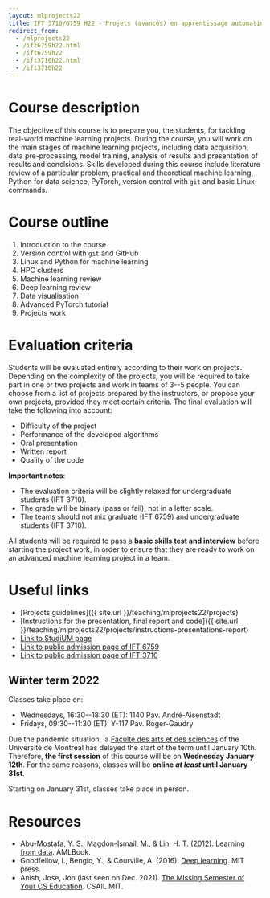 ```yaml
---
layout: mlprojects22
title: IFT 3710/6759 H22 - Projets (avancés) en apprentissage automatique
redirect_from:
  - /mlprojects22
  - /ift6759h22.html
  - /ift6759h22
  - /ift3710h22.html
  - /ift3710h22
---
```


# Course description

The objective of this course is to prepare you, the students, for tackling real-world machine learning projects. During the course, you will work on the main stages of machine learning projects, including data acquisition, data pre-processing, model training, analysis of results and presentation of results and conclsions. Skills developed during this course include literature review of a particular problem, practical and theoretical machine learning, Python for data science, PyTorch, version control with `git` and basic Linux commands.

# Course outline

1. Introduction to the course
2. Version control with `git` and GitHub
3. Linux and Python for machine learning
4. HPC clusters
5. Machine learning review
6. Deep learning review
7. Data visualisation
8. Advanced PyTorch tutorial
9. Projects work

# Evaluation criteria

Students will be evaluated entirely according to their work on projects. Depending on the complexity of the projects, you will be required to take part in one or two projects and work in teams of 3--5 people. You can choose from a list of projects prepared by the instructors, or propose your own projects, provided they meet certain criteria. The final evaluation will take the following into account:

* Difficulty of the project
* Performance of the developed algorithms
* Oral presentation
* Written report
* Quality of the code

**Important notes**: 
* The evaluation criteria will be slightly relaxed for undergraduate students (IFT 3710).
* The grade will be binary (pass or fail), not in a letter scale.
* The teams should not mix graduate (IFT 6759) and undergraduate students (IFT 3710).

All students will be required to pass a **basic skills test and interview** before starting the project work, in order to ensure that they are ready to work on an advanced machine learning project in a team.

# Useful links

* [Projects guidelines]({{ site.url }}/teaching/mlprojects22/projects)
* [Instructions for the presentation, final report and code]({{ site.url }}/teaching/mlprojects22/projects/instructions-presentations-report)
* [Link to StudiUM page](https://studium.umontreal.ca/course/view.php?id=219252)
* [Link to public admission page of IFT 6759](https://admission.umontreal.ca/cours-et-horaires/cours/ift-6759/)
* [Link to public admission page of IFT 3710](https://admission.umontreal.ca/cours-et-horaires/cours/ift-3710/)

## Winter term 2022

Classes take place on:

* Wednesdays, 16:30--18:30 (ET): 1140 Pav. André-Aisenstadt
* Fridays, 09:30--11:30 (ET): Y-117 Pav. Roger-Gaudry

Due the pandemic situation, la [Faculté des arts et des sciences](https://fas.umontreal.ca/accueil/) of the Université de Montréal has delayed the start of the term until January 10th. Therefore, **the first session** of this course will be on **Wednesday January 12th**. For the same reasons, classes will be **online _at least_ until January 31st**.

Starting on January 31st, classes take place in person.

# Resources

* Abu-Mostafa, Y. S., Magdon-Ismail, M., & Lin, H. T. (2012). [Learning from data](https://work.caltech.edu/textbook.html). AMLBook.
* Goodfellow, I., Bengio, Y., & Courville, A. (2016). [Deep learning](https://www.deeplearningbook.org/). MIT press.
* Anish, Jose, Jon (last seen on Dec. 2021). [The Missing Semester of Your CS Education](https://missing.csail.mit.edu/). CSAIL MIT.

